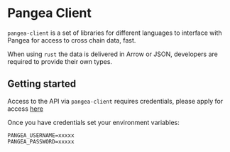 # Pangea Client

`pangea-client` is a set of libraries for different languages to interface with Pangea for access to cross chain data, fast.


When using `rust` the data is delivered in Arrow or JSON, developers are required to provide their own types.


## Getting started

Access to the API via `pangea-client` requires credentials, please apply for access [here](https://pangea.foundation/get-access)

Once you have credentials set your environment variables:

    PANGEA_USERNAME=xxxxx
    PANGEA_PASSWORD=xxxxx
